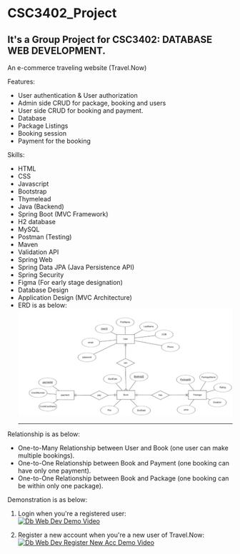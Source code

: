 # CSC3402_Project
## It's a Group Project for CSC3402: DATABASE WEB DEVELOPMENT.

An e-commerce traveling website (Travel.Now)


Features: 
- User authentication & User authorization
- Admin side CRUD for package, booking and users
- User side CRUD for booking and payment.
- Database
- Package Listings
- Booking session
- Payment for the booking

Skills:
- HTML
- CSS
- Javascript
- Bootstrap
- Thymelead
- Java (Backend)
- Spring Boot (MVC Framework)
- H2 database
- MySQL
- Postman (Testing)
- Maven
- Validation API
- Spring Web
- Spring Data JPA (Java Persistence API)
- Spring Security
- Figma (For early stage designation)
- Database Design
- Application Design (MVC Architecture)
- ERD is as below:
  <img src="https://github.com/ixgnoy/CSC3402_Project/blob/main/ERD/ERD.png" />
  <hr>
  
Relationship is as below:

- One-to-Many Relationship between User and Book (one user can make multiple bookings).
- One-to-One Relationship between Book and Payment (one booking can have only one payment).
- One-to-One Relationship between Book and Package (one booking can be within only one package).

Demonstration is as below:
1. Login when you're a registered user:<br>
   [![Db Web Dev Demo Video](https://i9.ytimg.com/vi_webp/umv8zJHvv3A/mqdefault.webp?v=66fa4d82&sqp=CPCY6bcG&rs=AOn4CLDwdFfDD1fSb5pAtk71AqN6ZufOlw)](https://youtu.be/umv8zJHvv3A "Database Web Dev Demo Video")

2. Register a new account when you're a new user of Travel.Now: <br>
   [![Db Web Dev Register New Acc Demo Video](https://i9.ytimg.com/vi/Gby6tjzD_EU/mqdefault.jpg?v=66fa54c7&sqp=CKSp6bcG&rs=AOn4CLAvo7shPrSI4oCarMBuwTN3f_OyrA)](https://youtu.be/Gby6tjzD_EU "Database Web Dev Demo Video of Register A New Account")


